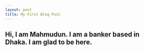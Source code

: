 ```yaml
---
layout: post
title: My First Blog Post
---
```



## Hi, I am Mahmudun. I am a banker based in Dhaka. I am glad to be here. 
